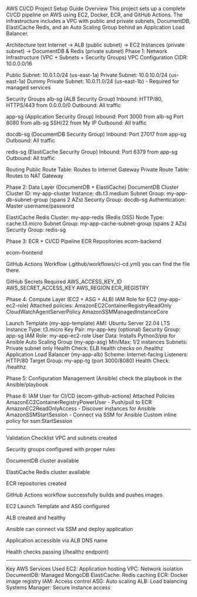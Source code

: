 AWS CI/CD Project Setup Guide
Overview
This project sets up a complete CI/CD pipeline on AWS using EC2, Docker, ECR, and GitHub Actions. The infrastructure includes a VPC with public and private subnets, DocumentDB, ElastiCache Redis, and an Auto Scaling Group behind an Application Load Balancer.

Architecture
text
Internet -> ALB (public subnet) -> EC2 Instances (private subnet) -> DocumentDB & Redis (private subnet)
Phase 1: Network Infrastructure (VPC + Subnets + Security Groups)
VPC Configuration
CIDR: 10.0.0.0/16

Public Subnet: 10.0.1.0/24 (us-east-1a)
Private Subnet: 10.0.10.0/24 (us-east-1a)
Dummy Private Subnet: 10.0.11.0/24 (us-east-1b) - Required for managed services

Security Groups
alb-sg (ALB Security Group)
Inbound: HTTP/80, HTTPS/443 from 0.0.0.0/0
Outbound: All traffic

app-sg (Application Security Group)
Inbound:
Port 3000 from alb-sg
Port 8080 from alb-sg
SSH/22 from My IP
Outbound: All traffic

docdb-sg (DocumentDB Security Group)
Inbound: Port 27017 from app-sg
Outbound: All traffic

redis-sg (ElastiCache Security Group)
Inbound: Port 6379 from app-sg
Outbound: All traffic

Routing
Public Route Table: Routes to Internet Gateway
Private Route Table: Routes to NAT Gateway

Phase 2: Data Layer (DocumentDB + ElastiCache)
DocumentDB Cluster
Cluster ID: my-app-cluster
Instance: db.t3.medium
Subnet Group: my-app-db-subnet-group (spans 2 AZs)
Security Group: docdb-sg
Authentication: Master username/password

ElastiCache Redis
Cluster: my-app-redis (Redis OSS)
Node Type: cache.t3.micro
Subnet Group: my-app-cache-subnet-group (spans 2 AZs)
Security Group: redis-sg

Phase 3: ECR + CI/CD Pipeline
ECR Repositories
ecom-backend

ecom-frontend

GitHub Actions Workflow (.github/workflows/ci-cd.yml) you can find the file there.

GitHub Secrets Required
AWS_ACCESS_KEY_ID
AWS_SECRET_ACCESS_KEY
AWS_REGION
ECR_REGISTRY

Phase 4: Compute Layer (EC2 + ASG + ALB)
IAM Role for EC2 (my-app-ec2-role)
Attached policies:
AmazonEC2ContainerRegistryReadOnly
CloudWatchAgentServerPolicy
AmazonSSMManagedInstanceCore

Launch Template (my-app-template)
AMI: Ubuntu Server 22.04 LTS
Instance Type: t3.micro
Key Pair: my-app-key (optional)
Security Group: app-sg
IAM Role: my-app-ec2-role
User Data: Installs Python3/pip for Ansible
Auto Scaling Group (my-app-asg)
Min/Max: 1/2 instances
Subnets: Private subnet only
Health Check: ELB health checks on /healthz
Application Load Balancer (my-app-alb)
Scheme: Internet-facing
Listeners: HTTP/80
Target Group: my-app-tg (port 3000/8080)
Health Check: /healthz

Phase 5: Configuration Management (Ansible) 
check the playbook in the Ansible/playbook

Phase 6: IAM User for CI/CD (ecom-github-actions)
Attached Policies
AmazonEC2ContainerRegistryPowerUser - Push/pull to ECR
AmazonEC2ReadOnlyAccess - Discover instances for Ansible
AmazonSSMStartSession - Connect via SSM for Ansible
Custom inline policy for ssm:StartSession

**********************************

Validation Checklist
VPC and subnets created

Security groups configured with proper rules

DocumentDB cluster available

ElastiCache Redis cluster available

ECR repositories created

GitHub Actions workflow successfully builds and pushes images

EC2 Launch Template and ASG configured

ALB created and healthy

Ansible can connect via SSM and deploy application

Application accessible via ALB DNS name

Health checks passing (/healthz endpoint)

************************************

Key AWS Services Used
EC2: Application hosting
VPC: Network isolation
DocumentDB: Managed MongoDB
ElastiCache: Redis caching
ECR: Docker image registry
IAM: Access control
ASG: Auto scaling
ALB: Load balancing
Systems Manager: Secure instance access
